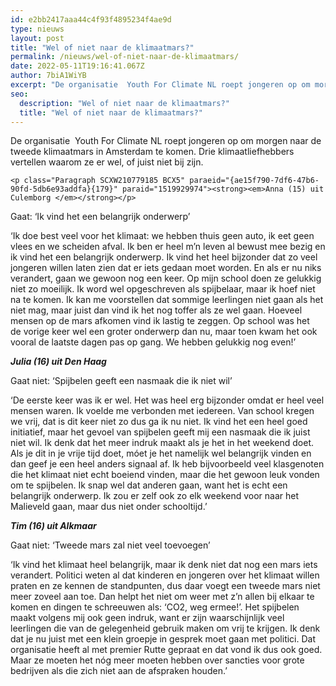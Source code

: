 ```yaml
---
id: e2bb2417aaa44c4f93f4895234f4ae9d
type: nieuws
layout: post
title: "Wel of niet naar de klimaatmars?"
permalink: /nieuws/wel-of-niet-naar-de-klimaatmars/
date: 2022-05-11T19:16:41.067Z
author: 7biA1WiYB
excerpt: "De organisatie  Youth For Climate NL roept jongeren op om morgen naar de tweede klimaatmars in Amsterdam te komen. Drie klimaatliefhebbers vertellen waarom ze er wel, of juist niet bij zijn.   "
seo:
  description: "Wel of niet naar de klimaatmars?"
  title: "Wel of niet naar de klimaatmars?"
---
```

De organisatie  Youth For Climate NL roept jongeren op om morgen naar de tweede klimaatmars in Amsterdam te komen. Drie klimaatliefhebbers vertellen waarom ze er wel, of juist niet bij zijn.   

    <p class="Paragraph SCXW210779185 BCX5" paraeid="{ae15f790-7df6-47b6-90fd-5db6e93addfa}{179}" paraid="1519929974"><strong><em>Anna (15) uit Culemborg </em></strong></p>


<p class="Paragraph SCXW210779185 BCX5" paraeid="{ae15f790-7df6-47b6-90fd-5db6e93addfa}{185}" paraid="2118466726">Gaat: ‘Ik vind het een belangrijk onderwerp’ </p>


<p class="Paragraph SCXW210779185 BCX5" paraeid="{ae15f790-7df6-47b6-90fd-5db6e93addfa}{189}" paraid="18302688">‘Ik doe best veel voor het klimaat: we hebben thuis geen auto, ik eet geen vlees en we scheiden afval. Ik ben er heel m’n leven al bewust mee bezig en ik vind het een belangrijk onderwerp. Ik vind het heel bijzonder dat zo veel jongeren willen laten zien dat er iets gedaan moet worden. En als er nu niks verandert, gaan we gewoon nog een keer. Op mijn school doen ze gelukkig niet zo moeilijk. Ik word wel opgeschreven als spijbelaar, maar ik hoef niet na te komen. Ik kan me voorstellen dat sommige leerlingen niet gaan als het niet mag, maar juist dan vind ik het nog toffer als ze wel gaan. Hoeveel mensen op de mars afkomen vind ik lastig te zeggen. Op school was het de vorige keer wel een groter onderwerp dan nu, maar toen kwam het ook vooral de laatste dagen pas op gang. We hebben gelukkig nog even!’  </p>
<p class="Paragraph SCXW210779185 BCX5" paraeid="{ae15f790-7df6-47b6-90fd-5db6e93addfa}{189}" paraid="18302688"><em><strong>Julia (16) uit Den Haag </strong></em></p>

<p class="Paragraph SCXW247216223 BCX5" paraeid="{ae15f790-7df6-47b6-90fd-5db6e93addfa}{203}" paraid="570443521">Gaat niet: ‘Spijbelen geeft een nasmaak die ik niet wil’ </p>


<p class="Paragraph SCXW247216223 BCX5" paraeid="{ae15f790-7df6-47b6-90fd-5db6e93addfa}{213}" paraid="260937028">‘De eerste keer was ik er wel. Het was heel erg bijzonder omdat er heel veel mensen waren. Ik voelde me verbonden met iedereen. Van school kregen we vrij, dat is dit keer niet zo dus ga ik nu niet. Ik vind het een heel goed initiatief, maar het gevoel van spijbelen geeft mij een nasmaak die ik juist niet wil. Ik denk dat het meer indruk maakt als je het in het weekend doet. Als je dit in je vrije tijd doet, móet je het namelijk wel belangrijk vinden en dan geef je een heel anders signaal af. Ik heb bijvoorbeeld veel klasgenoten die het klimaat niet echt boeiend vinden, maar die het gewoon leuk vonden om te spijbelen. Ik snap wel dat anderen gaan, want het is echt een belangrijk onderwerp. Ik zou er zelf ook zo elk weekend voor naar het Malieveld gaan, maar dus niet onder schooltijd.’ </p>
<p class="Paragraph SCXW247216223 BCX5" paraeid="{ae15f790-7df6-47b6-90fd-5db6e93addfa}{213}" paraid="260937028"><em><strong>Tim (16) uit Alkmaar </strong></em></p>

<p class="Paragraph SCXW202932264 BCX5" paraeid="{ae15f790-7df6-47b6-90fd-5db6e93addfa}{235}" paraid="121086095">Gaat niet: ‘Tweede mars zal niet veel toevoegen’  </p>


<p class="Paragraph SCXW202932264 BCX5" paraeid="{ae15f790-7df6-47b6-90fd-5db6e93addfa}{241}" paraid="1381091760">‘Ik vind het klimaat heel belangrijk, maar ik denk niet dat nog een mars iets verandert. Politici weten al dat kinderen en jongeren over het klimaat willen praten en ze kennen de standpunten, dus daar voegt een tweede mars niet meer zoveel aan toe. Dan helpt het niet om weer met z’n allen bij elkaar te komen en dingen te schreeuwen als: ‘CO2, weg ermee!’. Het spijbelen maakt volgens mij ook geen indruk, want er zijn waarschijnlijk veel leerlingen die van de gelegenheid gebruik maken om vrij te krijgen. Ik denk dat je nu juist met een klein groepje in gesprek moet gaan met politici. Dat organisatie heeft al met premier Rutte gepraat en dat vond ik dus ook goed. Maar ze moeten het nóg meer moeten hebben over sancties voor grote bedrijven als die zich niet aan de afspraken houden.’ </p>  
